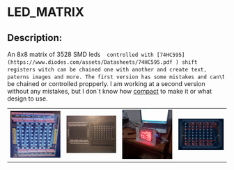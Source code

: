 # LED_MATRIX

## Description:
 An 8x8 matrix of 3528 SMD led`s  controlled with [74HC595](https://www.diodes.com/assets/Datasheets/74HC595.pdf ) shift registers witch can be chained one with another and create text, paterns images and more.
The first version has some mistakes and can\`t be chained or controlled propperly. I am working at a second version without any mistakes, but I don`t know how [compact](https://github.com/Tonikiller10000/LED_MATRIX/blob/main/LedMatrix_Pictures/2.png) to make it or what design to use.

<table>
  <tr>
    <td><img src="https://github.com/Tonikiller10000/LED_MATRIX/blob/main/LedMatrix_Pictures/6.jpg"></td>
    <td><img src="https://github.com/Tonikiller10000/LED_MATRIX/blob/main/LedMatrix_Pictures/7.jpg"></td>
    <td><img src="https://github.com/Tonikiller10000/LED_MATRIX/blob/main/LedMatrix_Pictures/3.jpg"></td>
    <td><img src="https://github.com/Tonikiller10000/LED_MATRIX/blob/main/LedMatrix_Pictures/9.png"></td>
  </tr>
 </table>
